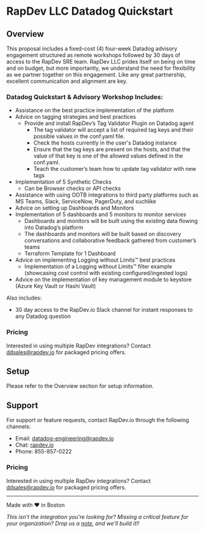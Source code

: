 # RapDev LLC Datadog Quickstart
## Overview
This proposal includes a fixed-cost (4) four-week Datadog advisory engagement structured as remote workshops followed by 30 days of access to the RapDev SRE team. RapDev LLC prides itself on being on time and on budget, but more importantly, we understand the need for flexibility as we partner together on this engagement.  Like any great partnership, excellent communication and alignment are key.  

### Datadog Quickstart & Advisory Workshop Includes:
- Assistance on the best practice implementation of the platform
- Advice on tagging strategies and best practices
  - Provide and install RapDev’s Tag Validator Plugin on Datadog agent
    - The tag validator will accept a list of required tag keys and their possible values in the conf.yaml file.
    - Check the hosts currently in the user's Datadog instance
    - Ensure that the tag keys are present on the hosts, and that the value of that key is one of the allowed values defined in the conf.yaml. 
    - Teach the customer’s team how to update tag validator with new tags
- Implementation of 5 Synthetic Checks 
  - Can be Browser checks or API checks 
- Assistance with using OOTB integrations to third party platforms such as MS Teams, Slack, ServiceNow, PagerDuty, and suchlike 
- Advice on setting up Dashboards and Monitors
- Implementation of 5 dashboards and 5 monitors to monitor services
  - Dashboards and monitors will be built using the existing data flowing into Datadog’s platform
  - The dashboards and monitors will be built based on discovery conversations and collaborative feedback gathered from customer’s teams
  - Terraform Template for 1 Dashboard
- Advice on implementing Logging without Limits&trade; best practices
  - Implementation of a Logging without Limits&trade; filter example (showcasing cost control with existing configured/ingested logs)
- Advice on the implementation of key management module to keystore (Azure Key Vault or Hashi Vault)

Also includes:
- 30 day access to the RapDev.io Slack channel for instant responses to any Datadog question

### Pricing
Interested in using multiple RapDev integrations? Contact [ddsales@rapdev.io](mailto:ddsales@rapdev.io) for packaged pricing offers.

## Setup

Please refer to the Overview section for setup information. 

## Support
For support or feature requests, contact RapDev.io through the following channels:

- Email: datadog-engineering@rapdev.io
- Chat: [rapdev.io](https://www.rapdev.io/#Get-in-touch)
- Phone: 855-857-0222

### Pricing
Interested in using multiple RapDev integrations? Contact [ddsales@rapdev.io](mailto:ddsales@rapdev.io) for packaged pricing offers.

---
Made with ❤️ in Boston

*This isn't the integration you're looking for? Missing a critical feature for your organization? Drop us a [note](mailto:datadog-engineering@rapdev.io), and we'll build it!!*

